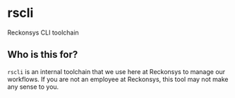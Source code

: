 # rscli

Reckonsys CLI toolchain

## Who is this for?

`rscli` is an internal toolchain that we use here at Reckonsys to manage our workflows. If you are not an employee at Reckonsys, this tool may not make any sense to you.
